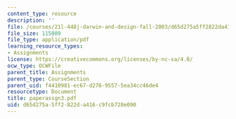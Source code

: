 ```yaml
---
content_type: resource
description: ''
file: /courses/21l-448j-darwin-and-design-fall-2003/d65d275a5ff2822da416c9fcb728e090_paperassgn3.pdf
file_size: 115009
file_type: application/pdf
learning_resource_types:
- Assignments
license: https://creativecommons.org/licenses/by-nc-sa/4.0/
ocw_type: OCWFile
parent_title: Assignments
parent_type: CourseSection
parent_uid: f4410981-ec67-d276-9557-5ea34cc46de4
resourcetype: Document
title: paperassgn3.pdf
uid: d65d275a-5ff2-822d-a416-c9fcb728e090
---
```

